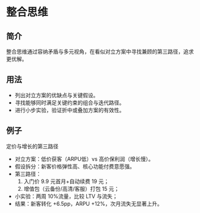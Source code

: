 # 整合思维

## 简介
整合思维通过容纳矛盾与多元视角，在看似对立方案中寻找兼顾的第三路径，追求更优解。

## 用法
- 列出对立方案的优缺点与关键假设。
- 寻找能够同时满足关键约束的组合与迭代路径。
- 进行小步实验，验证折中或叠加方案的有效性。

## 例子
定价与增长的第三路径

- 对立方案：低价获客（ARPU低）vs 高价保利润（增长慢）。
- 假设拆分：新客价格弹性高、核心功能付费意愿强。
- 第三路径：
  1) 入门价 9.9 元首月+自动续费 19 元；
  2) 增值包（云备份/高清/客服）打包 15 元；
- 小实验：两周 10%流量，比较 LTV 与流失；
- 结果：新客转化 +6.5pp，ARPU +12%，次月流失无显著上升。

